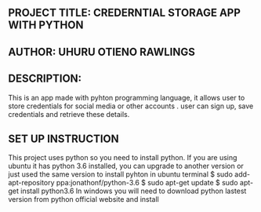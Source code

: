 ## PROJECT TITLE: CREDERNTIAL STORAGE APP WITH PYTHON
## AUTHOR: UHURU OTIENO RAWLINGS
## DESCRIPTION:
This is an app made with pyhton programming language, it allows user to store credentials for social media or other accounts . user can sign up, save credentials and retrieve these details.
## SET UP INSTRUCTION
This project uses python so you need to install python.
If you are using ubuntu it has python 3.6 installed, you can upgrade to another version or just used the same version
to install pyhton in ubuntu terminal
$ sudo add-apt-repository ppa:jonathonf/python-3.6
$ sudo apt-get update
$ sudo apt-get install python3.6
In windows you will need to download python lastest version from python official website and install